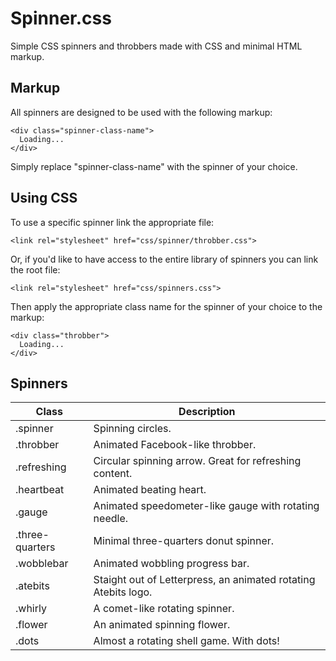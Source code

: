 Spinner.css
===========

Simple CSS spinners and throbbers made with CSS and minimal HTML markup.

## Markup

All spinners are designed to be used with the following markup:

    <div class="spinner-class-name">
      Loading...
    </div>

Simply replace "spinner-class-name" with the spinner of your choice.

## Using CSS

To use a specific spinner link the appropriate file:

    <link rel="stylesheet" href="css/spinner/throbber.css">

Or, if you'd like to have access to the entire library of spinners you can link the root file:

    <link rel="stylesheet" href="css/spinners.css">

Then apply the appropriate class name for the spinner of your choice to the markup:

    <div class="throbber">
      Loading...
    </div>

## Spinners

<table>
  <thead>
    <tr>
      <th>Class</th>
      <th>Description</th>
    </tr>
  </thead>
  <tbody>
    <tr>
      <td>.spinner</td>
      <td>Spinning circles.</td>
    </tr>
    <tr>
      <td>.throbber</td>
      <td>Animated Facebook-like throbber.</td>
    </tr>
    <tr>
      <td>.refreshing</td>
      <td>Circular spinning arrow. Great for refreshing content.</td>
    </tr>
    <tr>
      <td>.heartbeat</td>
      <td>Animated beating heart.</td>
    </tr>
    <tr>
      <td>.gauge</td>
      <td>Animated speedometer-like gauge with rotating needle.</td>
    </tr>
    <tr>
      <td>.three-quarters</td>
      <td>Minimal three-quarters donut spinner.</td>
    </tr>
    <tr>
      <td>.wobblebar</td>
      <td>Animated wobbling progress bar.</td>
    </tr>
    <tr>
      <td>.atebits</td>
      <td>Staight out of Letterpress, an animated rotating Atebits logo.</td>
    </tr>
    <tr>
      <td>.whirly</td>
      <td>A comet-like rotating spinner.</td>
    </tr>
    <tr>
      <td>.flower</td>
      <td>An animated spinning flower.</td>
    </tr>
    <tr>
      <td>.dots</td>
      <td>Almost a rotating shell game. With dots!</td>
    </tr>
  </tbody>
</table>
